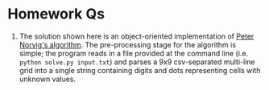 Homework Qs
===========

1. The solution shown here is an object-oriented implementation of <a href="http://norvig.com/sudoku.html">Peter Norvig's algorithm</a>. The pre-processing stage for the algorithm is simple; the program reads in a file provided at the command line (i.e. `python solve.py input.txt`) and parses a 9x9 csv-separated multi-line grid into a single string containing digits and dots representing cells with unknown values. 

